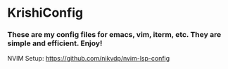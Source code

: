 # KrishiConfig

### These are my config files for emacs, vim, iterm, etc. They are simple and efficient. Enjoy!

NVIM Setup: https://github.com/nikvdp/nvim-lsp-config
